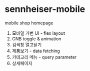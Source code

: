 # sennheiser-mobile
mobile shop homepage

1. 모바일 가변 UI - flex layout
2. GNB toggle & animation
3. 검색창 열고닫기
4. 제품보기 - data fetching
5. 카테고리 메뉴 - query parameter
6. 상세페이지